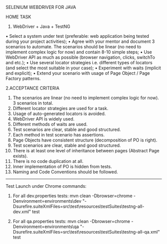 SELENIUM WEBDRIVER FOR JAVA

HOME TASK

1.	WebDriver + Java + TestNG
 
•	Select a system under test (preferable: web application being tested during your project activities);
•	Agree with your mentor and document 3 scenarios to automate. The scenarios should be linear (no need to implement complex logic for now) and contain 8-10 simple steps;
•	Use WebDriver API as much as possible (browser navigation, clicks, switchTo and etc.);
•	Use several locator strategies i.e. different types of locators (and select the most suitable in your case);
•	Experiment with waits (implicit and explicit);
•	Extend your scenario with usage of  Page Object / Page Factory patterns.

2.ACCEPTANCE CRITERIA

1.	The scenarios are linear (no need to implement complex logic for now). 3 scenarios in total.
2.	Different locator strategies are used for a task.
3.	Usage of auto-generated locators is avoided.
4.	WebDriver API is widely used.
5.	Different methods of waits are used.
6.	Test scenarios are clear, stable and good structured.
7.	Each method in test scenario has assertions.
8.	Page Objects have consistent structure (decomposition of PO is right).
9.	Test scenarios are clear, stable and good structured.
10.	There is at least one level of inheritance between pages (Abstract Page exists).
11.	There is no code duplication at all.
12.	Inner implementation of PO is hidden from tests.
13.	Naming and Code Conventions should be followed.

-----------------------------------------------------------------------------------------------------------------------------------
Test Launch under Chrome commands:

1. For all dev.properties tests:
mvn clean -Dbrowser=chrome -Denvironment=environments\dev "-Dsurefire.suiteXmlFiles=src\test\resources\testSuites\testng-all-dev.xml" test

2. For all qa.properties tests:
mvn clean -Dbrowser=chrome -Denvironment=environments\qa "-Dsurefire.suiteXmlFiles=src\test\resources\testSuites\testng-all-qa.xml" test
